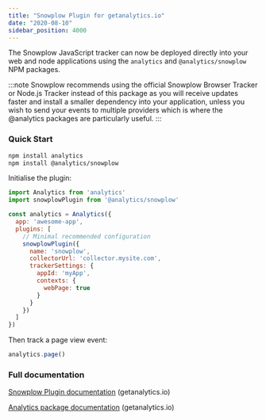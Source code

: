 ```yaml
---
title: "Snowplow Plugin for getanalytics.io"
date: "2020-08-10"
sidebar_position: 4000
---
```


The Snowplow JavaScript tracker can now be deployed directly into your web and node applications using the `analytics` and `@analytics/snowplow` NPM packages.

:::note
Snowplow recommends using the official Snowplow Browser Tracker or Node.js Tracker instead of this package as you will receive updates faster and install a smaller dependency into your application, unless you wish to send your events to multiple providers which is where the @analytics packages are particularly useful.
:::

### Quick Start

```bash
npm install analytics
npm install @analytics/snowplow
```

Initialise the plugin:

```javascript
import Analytics from 'analytics'
import snowplowPlugin from '@analytics/snowplow'

const analytics = Analytics({
  app: 'awesome-app',
  plugins: [
    // Minimal recommended configuration
    snowplowPlugin({
      name: 'snowplow',
      collectorUrl: 'collector.mysite.com',
      trackerSettings: {
        appId: 'myApp',
        contexts: {
          webPage: true
        }
      }
    })
  ]
})
```

Then track a page view event:

```javascript
analytics.page()
```

### Full documentation

[Snowplow Plugin documentation](https://getanalytics.io/plugins/snowplow/) (getanalytics.io)

[Analytics package documentation](https://getanalytics.io/) (getanalytics.io)
